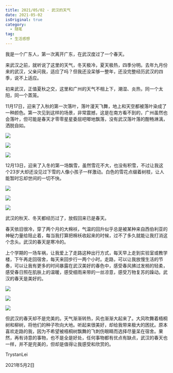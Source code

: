 ```yaml
---
title: 2021/05/02 - 武汉的天气
date: 2021-05-02
isOriginal: true
category:
  - 随笔
tag:
  - 生活感想
---
```



我是一个广东人，第一次离开广东，在武汉度过了一个春天。

来武汉之前，就听说了这里的天气，冬天极冷，夏天极热，四季分明。去年九月份来的武汉，父亲问我，适应了吗？但我还没呆够一整年，还没完整经历武汉的四季，说不上适应。

初来武汉，正值夏秋之交，这里和广州的天气不相上下，潮湿、炎热，同一个太阳，同一个蒸笼。

11月17日，迎来了入秋的第一次落叶，落叶漫天飞舞，地上和天空都被落叶染成了一种颜色。第一次见到这样的场景，非常震撼，这是在南方看不到的，广州虽然也会落叶，但可能是春天才零零星星委屈吧唧地飘落，没有武汉落叶落的酣畅淋漓，洒脱自如。

![](http://timpcfan-site.cdn.bcebos.com/imgs/9JsgGI.jpeg)

![](http://timpcfan-site.cdn.bcebos.com/imgs/JvDmVD.jpeg)

![](http://timpcfan-site.cdn.bcebos.com/imgs/RG764s.jpeg)

12月13日，迎来了入冬的第一场飘雪，虽然雪花不大，也没有积雪，不过让我这个23岁大却还没见过下雪的人像小孩子一样激动。白色的雪花点缀着树枝，让人能暂时忘却世间的一切不快。

![](http://timpcfan-site.cdn.bcebos.com/imgs/h5vPE6.jpeg)

![](http://timpcfan-site.cdn.bcebos.com/imgs/dwRYHD.jpeg)

![](http://timpcfan-site.cdn.bcebos.com/imgs/yzXlFI.jpeg)

武汉的秋天、冬天都经历过了，放假回来已是春天。

春天依旧很冷，穿了两个月的大棉袄，气温的回升似乎总是被某种来自西伯利亚的神秘力量给阻止着，每当我打算把棉袄收起来的时候，过不了多久就能让我打消这个念头。武汉的春天是寒冷的。

上个学期的一场车祸，让我爱上了走路这种出行方式，每天早上走到实验室或教学楼，下午再走回宿舍，每天来回步行一两个小时。走路，可以让我放慢生活的节奏，可以让我有更多的时间暴露在武汉美好的春色中，感受春风拂过发梢的轻柔，感受春日照在肌肤上的温暖，感受细雨来带的一丝凉意，感受万物复苏的躁动。武汉的春天是美好的。

![](http://timpcfan-site.cdn.bcebos.com/imgs/yrnGIj.jpeg)

![](http://timpcfan-site.cdn.bcebos.com/imgs/XS9iWR.jpeg)

![](http://timpcfan-site.cdn.bcebos.com/imgs/gmiCBu.jpeg)

但武汉的春天却不是完美的。天气渐渐转热，风也渐渐大起来了。大风吹舞着梧桐树和柳树，将他们的种子吹向大地。听起来很美好，却给我带来极大的困扰。原本喜欢走路的我，因为不希望被梧桐树飘舞的飞刺伤眼睛而选择尽量呆在宿舍。果然，再有诗意的事物，也不是全是好处，任何事物都有优点有缺点，武汉的春天也一样，并不是完美的，但却是值得让我感受和欣赏的。

TrystanLei

2021年5月2日

